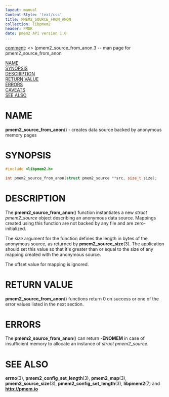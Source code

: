 ```yaml
---
layout: manual
Content-Style: 'text/css'
title: PMEM2_SOURCE_FROM_ANON
collection: libpmem2
header: PMDK
date: pmem2 API version 1.0
...
```


[comment]: <> (SPDX-License-Identifier: BSD-3-Clause)
[comment]: <> (Copyright 2020, Intel Corporation)

[comment]: <> (pmem2_source_from_anon.3 -- man page for pmem2_source_from_anon

[NAME](#name)<br />
[SYNOPSIS](#synopsis)<br />
[DESCRIPTION](#description)<br />
[RETURN VALUE](#return-value)<br />
[ERRORS](#errors)<br />
[CAVEATS](#caveats)<br />
[SEE ALSO](#see-also)<br />

# NAME #

**pmem2_source_from_anon**() - creates data source backed by anonymous memory pages

# SYNOPSIS #

```c
#include <libpmem2.h>

int pmem2_source_from_anon(struct pmem2_source **src, size_t size);
```

# DESCRIPTION #

The **pmem2_source_from_anon**() function instantiates a new *struct pmem2_source*
object describing an anonymous data source. Mappings created using this function
are not backed by any file and are zero-initialized.

The *size* argument for the function defines the length in bytes of the anonymous
source, as returned by **pmem2_source_size**(3). The application should set
this value so that it's greater than or equal to the size of any mapping created
with the anonymous source.

The offset value for mapping is ignored.

# RETURN VALUE #

**pmem2_source_from_anon**() functions return 0 on success or one of the error
values listed in the next section.

# ERRORS #

The **pmem2_source_from_anon**() can return **-ENOMEM** in case of insufficient
memory to allocate an instance of *struct pmem2_source*.

# SEE ALSO #
**errno**(3), **pmem2_config_set_length**(3), **pmem2_map**(3),
**pmem2_source_size**(3), **pmem2_config_set_length**(3), **libpmem2**(7)
and **<http://pmem.io>**
